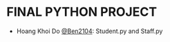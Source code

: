 # FINAL PYTHON PROJECT

<ul>
  <li>Hoang Khoi Do <a href="[url](https://github.com/Ben2104)">@Ben2104</a>: Student.py and Staff.py</li>
</ul>
